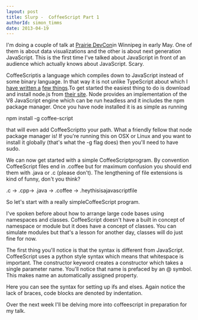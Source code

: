 ```yaml
---
layout: post
title: Slurp -  CoffeeScript Part 1
authorId: simon_timms
date: 2013-04-19
---
```


I'm doing a couple of talk at [Prairie DevCon](http://prairiedevcon.com/)in Winnipeg in early May. One of them is about data visualizations and the other is about next generation JavaScript. This is the first time I've talked about JavaScript in front of an audience which actually knows about JavaScript. Scary.

CoffeeScriptis a language which compiles down to JavaScript instead of some binary language. In that way it is not unlike TypeScript about which I [have ](http://blog.simontimms.com/2013/03/05/typescript-compiling-your-first-program/ "Typescript â€“ Compiling your firstprogram") [written ](http://blog.simontimms.com/2013/03/05/typescript-creating-large-programs/ "Typescript â€“ Creating largeprograms") [a](http://blog.simontimms.com/2013/03/11/adding-typescript-to-an-existing-project/ "Adding TypeScript to an ExistingProject") [few ](http://blog.simontimms.com/2013/03/15/typescript-cleaning-up-warnings/ "Typescript â€“ Cleaning upWarnings") [things](http://blog.simontimms.com/2013/01/28/this-vs-_this-in-typescript/ "this vs. _this inTypeScript").To get started the easiest thing to do is download and install node.js from [their site](http://nodejs.org/). Node provides an implementation of the V8 JavaScript engine which can be run headless and it includes the npm package manager. Once you have node installed it is as simple as running

npm install -g coffee-script

that will even add CoffeeScriptto your path. What a friendly fellow that node package manager is! If you're running this on OSX or Linux and you want to install it globally (that's what the -g flag does) then you'll need to have sudo.

We can now get started with a simple CoffeeScriptprogram. By convention CoffeeScript files end in .coffee but for maximum confusion you should end them with .java or .c (please don't). The lengthening of file extensions is kind of funny, don't you think?

.c -> .cpp-> .java -> .coffee -> .heythisisajavascriptfile

So let's start with a really simpleCoffeeScript program.

I've spoken before about how to arrange large code bases using namespaces and classes. CoffeeScript doesn't have a built in concept of namespace or module but it does have a concept of classes. You can simulate modules but that's a lesson for another day, classes will do just fine for now.

<script src='https://gist.github.com/stimms/5423493.js'></script>

The first thing you'll notice is that the syntax is different from JavaScript. CoffeeScript uses a python style syntax which means that whitespace is important. The constructor keyword creates a constructor which takes a single parameter name. You'll notice that name is prefaced by an @ symbol. This makes name an automatically assigned property.

<script src='https://gist.github.com/stimms/5423703.js'></script>

Here you can see the syntax for setting up ifs and elses. Again notice the lack of braces, code blocks are denoted by indentation.

Over the next week I'll be delving more into coffeescript in preparation for my talk.



